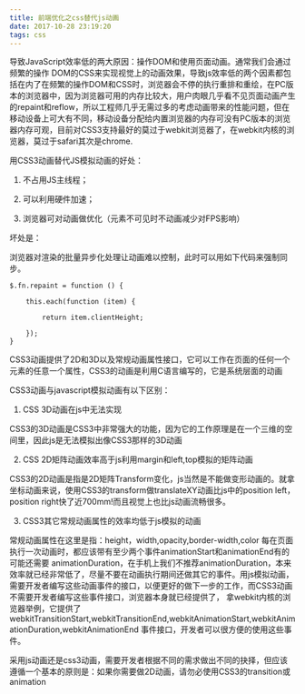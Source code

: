 ```yaml
---
title: 前端优化之css替代js动画
date: 2017-10-28 23:19:20
tags: css
---
```

导致JavaScript效率低的两大原因：操作DOM和使用页面动画。通常我们会通过频繁的操作 DOM的CSS来实现视觉上的动画效果，导致js效率低的两个因素都包括在内了在频繁的操作DOM和CSS时，浏览器会不停的执行重排和重绘，在PC版本的浏览器中，因为浏览器可用的内存比较大，用户肉眼几乎看不见页面动画产生的repaint和reflow，所以工程师几乎无需过多的考虑动画带来的性能问题，但在移动设备上可大有不同，移动设备分配给内置浏览器的内存可没有PC版本的浏览器内存可观，目前对CSS3支持最好的莫过于webkit浏览器了，在webkit内核的浏览器，莫过于safari其次是chrome.

用CSS3动画替代JS模拟动画的好处：

1. 不占用JS主线程；

2. 可以利用硬件加速；

3. 浏览器可对动画做优化（元素不可见时不动画减少对FPS影响）

坏处是：

浏览器对渲染的批量异步化处理让动画难以控制，此时可以用如下代码来强制同步。

    $.fn.repaint = function () {
    
        this.each(function (item) {
        
            return item.clientHeight;
        
        }); 
    }

CSS3动画提供了2D和3D以及常规动画属性接口，它可以工作在页面的任何一个元素的任意一个属性，CSS3的动画是利用C语言编写的，它是系统层面的动画

CSS3动画与javascript模拟动画有以下区别：

1.  CSS 3D动画在js中无法实现

CSS3的3D动画是CSS3中非常强大的功能，因为它的工作原理是在一个三维的空间里，因此js是无法模拟出像CSS3那样的3D动画

2. CSS 2D矩阵动画效率高于js利用margin和left,top模拟的矩阵动画

CSS3的2D动画是指是2D矩阵Transform变化，js当然是不能做变形动画的。就拿坐标动画来说，使用CSS3的transform做translateXY动画比js中的position left，position right快了近700mm!而且视觉上也比js动画流畅很多。

3. CSS3其它常规动画属性的效率均低于js模拟的动画

常规动画属性在这里是指：height，width,opacity,border-width,color
每在页面执行一次动画时，都应该带有至少两个事件animationStart和animationEnd有的可能还需要 animationDuration，在手机上我们不推荐animationDuration，本来效率就已经非常低了，尽量不要在动画执行期间还做其它的事件。用js模拟动画，需要开发者编写这些动画事件的接口，以便更好的做下一步的工作，而CSS3动画不需要开发者编写这些事件接口，浏览器本身就已经提供了， 拿webkit内核的浏览器举例，它提供了 webkitTransitionStart,webkitTransitionEnd,webkitAnimationStart,webkitAnimationDuration,webkitAnimationEnd 事件接口，开发者可以很方便的使用这些事件。

采用js动画还是css3动画，需要开发者根据不同的需求做出不同的抉择，但应该遵循一个基本的原则是：如果你需要做2D动画，请勿必使用CSS3的transition或animation
